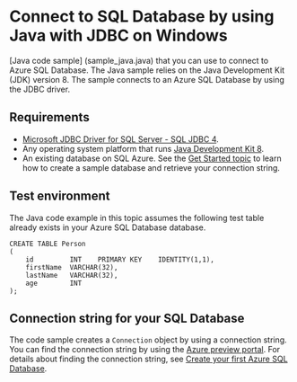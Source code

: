 # Connect to SQL Database by using Java with JDBC on Windows

[Java code sample] (sample_java.java) that you can use to connect to Azure SQL Database. The Java sample relies on the Java Development Kit (JDK) version 8. The sample connects to an Azure SQL Database by using the JDBC driver.


## Requirements


- [Microsoft JDBC Driver for SQL Server - SQL JDBC 4](http://www.microsoft.com/download/details.aspx?displaylang=en&id=11774).
- Any operating system platform that runs [Java Development Kit 8](http://www.oracle.com/technetwork/java/javase/downloads/jdk8-downloads-2133151.html).
- An existing database on SQL Azure. See the [Get Started topic](http://azure.microsoft.com/documentation/articles/sql-database-get-started/) to learn how to create a sample database and retrieve your connection string.


## Test environment


The Java code example in this topic assumes the following test table already exists in your Azure SQL Database database.

	CREATE TABLE Person
	(
		id         INT    PRIMARY KEY    IDENTITY(1,1),
		firstName  VARCHAR(32),
		lastName   VARCHAR(32),
		age        INT
	);


## Connection string for your SQL Database


The code sample creates a `Connection` object by using a connection string. You can find the connection string by using the [Azure preview portal](http://portal.azure.com/). For details about finding the connection string, see [Create your first Azure SQL Database](http://azure.microsoft.com/documentation/articles/sql-database-get-started/).
